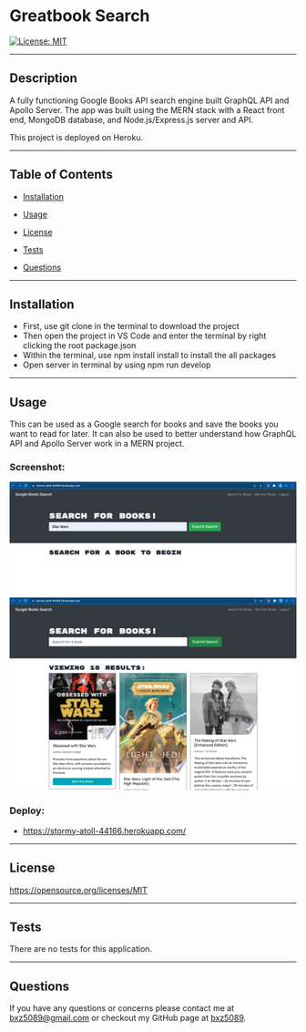 # Greatbook Search

[![License: MIT](https://img.shields.io/badge/License-MIT-yellow.svg)](https://opensource.org/licenses/MIT)

---

## Description

A fully functioning Google Books API search engine built GraphQL API and Apollo Server. The app was built using the MERN stack with a React front end, MongoDB database, and Node.js/Express.js server and API. 

This project is deployed on Heroku.

---

## Table of Contents

- [Installation](##Installation)

- [Usage](##Usage)

- [License](##License)

- [Tests](##Tests)

- [Questions](##Questions)

---

## Installation

- First, use git clone in the terminal to download the project
- Then open the project in VS Code and enter the terminal by right clicking the root package.json
- Within the terminal, use npm install install to install the all packages
- Open server in terminal by using npm run develop

---

## Usage

This can be used as a Google search for books and save the books you want to read for later. 
It can also be used to better understand how GraphQL API and Apollo Server work in a MERN project. 

### Screenshot:

![Screenshot](assets/ScreenShot1.png)
![Screenshot](assets/ScreenShot2.png)

### Deploy:

- https://stormy-atoll-44166.herokuapp.com/

---

## License

https://opensource.org/licenses/MIT

---

## Tests

There are no tests for this application.

---

## Questions

If you have any questions or concerns please contact me at bxz5089@gmail.com or checkout my GitHub page at [bxz5089](https://github.com/bxz5089/).